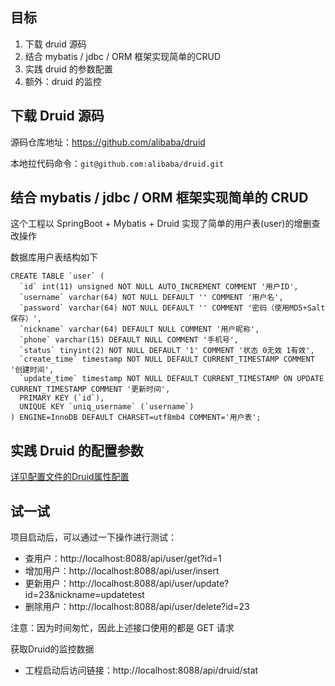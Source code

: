 ## 目标

1. 下载 druid 源码
2. 结合 mybatis / jdbc / ORM 框架实现简单的CRUD
3. 实践 druid 的参数配置
4. 额外：druid 的监控

## 下载 Druid 源码

源码仓库地址：https://github.com/alibaba/druid

本地拉代码命令：`git@github.com:alibaba/druid.git`

## 结合 mybatis / jdbc / ORM 框架实现简单的 CRUD
这个工程以 SpringBoot + Mybatis + Druid 实现了简单的用户表(user)的增删查改操作

数据库用户表结构如下
```mysql
CREATE TABLE `user` (
  `id` int(11) unsigned NOT NULL AUTO_INCREMENT COMMENT '用户ID',
  `username` varchar(64) NOT NULL DEFAULT '' COMMENT '用户名',
  `password` varchar(64) NOT NULL DEFAULT '' COMMENT '密码（使用MD5+Salt保存）',
  `nickname` varchar(64) DEFAULT NULL COMMENT '用户昵称',
  `phone` varchar(15) DEFAULT NULL COMMENT '手机号',
  `status` tinyint(2) NOT NULL DEFAULT '1' COMMENT '状态 0无效 1有效',
  `create_time` timestamp NOT NULL DEFAULT CURRENT_TIMESTAMP COMMENT '创建时间',
  `update_time` timestamp NOT NULL DEFAULT CURRENT_TIMESTAMP ON UPDATE CURRENT_TIMESTAMP COMMENT '更新时间',
  PRIMARY KEY (`id`),
  UNIQUE KEY `uniq_username` (`username`)
) ENGINE=InnoDB DEFAULT CHARSET=utf8mb4 COMMENT='用户表';
```

## 实践 Druid 的配置参数
[详见配置文件的Druid属性配置](https://github.com/junyangwei/druid-practice/blob/main/src/main/resources/application.yml)

## 试一试
项目启动后，可以通过一下操作进行测试：
- 查用户：http://localhost:8088/api/user/get?id=1
- 增加用户：http://localhost:8088/api/user/insert
- 更新用户：http://localhost:8088/api/user/update?id=23&nickname=updatetest
- 删除用户：http://localhost:8088/api/user/delete?id=23

注意：因为时间匆忙，因此上述接口使用的都是 GET 请求

获取Druid的监控数据
- 工程启动后访问链接：http://localhost:8088/api/druid/stat